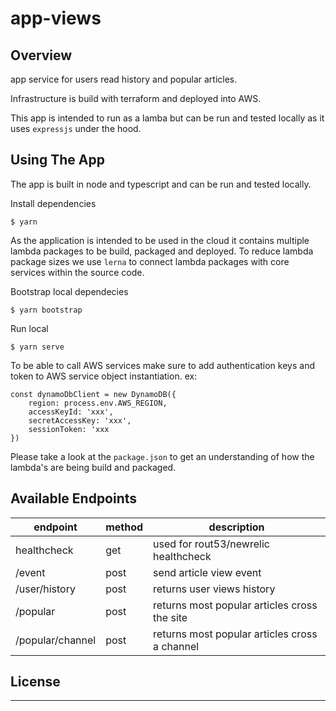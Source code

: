 # app-views

## Overview

app service for users read history and popular articles.

Infrastructure is build with terraform and deployed into AWS.

This app is intended to run as a lamba but can be run and tested locally as it uses `expressjs` under the hood.

## Using The App
The app is built in node and typescript and can be run and tested locally.

Install dependencies
```
$ yarn
```

As the application is intended to be used in the cloud it contains multiple lambda packages to be build, packaged and deployed. To reduce lambda package sizes we use `lerna` to connect lambda packages with core services within the source code.

Bootstrap local dependecies
```
$ yarn bootstrap
```

Run local
```
$ yarn serve
```

To be able to call AWS services make sure to add authentication keys and token to AWS service object instantiation.
ex:
```
const dynamoDbClient = new DynamoDB({ 
    region: process.env.AWS_REGION,
    accessKeyId: 'xxx',
    secretAccessKey: 'xxx',
    sessionToken: 'xxx
})
```

Please take a look at the `package.json` to get an understanding of how the lambda's are being build and packaged.


## Available Endpoints

| endpoint         | method  | description                                   |
| ---------------- |---------| --------------------------------------------- |
| healthcheck      | get     | used for rout53/newrelic healthcheck          |
| /event           | post    | send article view event                       |
| /user/history    | post    | returns user views history                    |
| /popular         | post    | returns most popular articles cross the site  |
| /popular/channel | post    | returns most popular articles cross a channel |

## License
----
